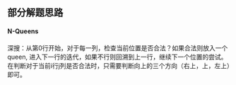 ## 部分解题思路

#### N-Queens
深搜：从第0行开始，对于每一列，检查当前位置是否合法？如果合法则放入一个queen, 进入下一行的迭代，如果不行则回溯到上一行，继续下一个位置的尝试。在判断对于当前i行j列是否合法时，只需要判断向上的三个方向（右上，上，左上）即可。
